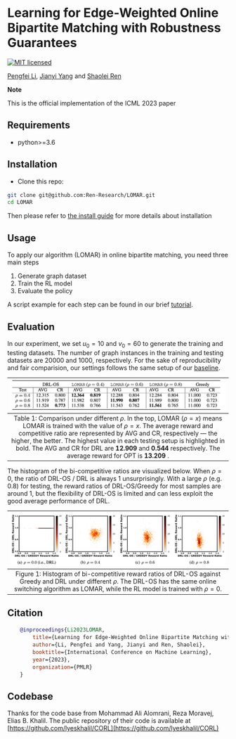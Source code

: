 # Learning for Edge-Weighted Online Bipartite Matching with Robustness Guarantees

[![MIT licensed](https://img.shields.io/badge/license-MIT-brightgreen.svg)](LICENSE)

[Pengfei Li](https://www.cs.ucr.edu/~pli081/), [Jianyi Yang](https://jyang-ai.github.io/) and [Shaolei Ren](https://intra.ece.ucr.edu/~sren/)

**Note**

This is the official implementation of the ICML 2023 paper 

## Requirements

* python>=3.6

## Installation
* Clone this repo:
```bash
git clone git@github.com:Ren-Research/LOMAR.git
cd LOMAR
```
Then please refer to [the install guide](INSTALL.md) for more details about installation

## Usage 
To apply our algorithm (LOMAR) in online bipartite matching, you need three main steps

1. Generate graph dataset
2. Train the RL model
3. Evaluate the policy

A script example for each step can be found in our brief [tutorial](TUTORIAL.md).

## Evaluation

In our experiment, we set $u_0 = 10$ and $v_0 = 60$ to generate the training and testing datasets. The number of graph instances in the training and testing datasets are 20000 and 1000, respectively. For the sake of reproducibility and fair comparision, our settings follows the same setup of our [baseline](https://github.com/lyeskhalil/CORL). 

| ![space-1.jpg](./figures/table1.png) |
|:--:|
| Table 1: Comparison under different $\rho$. In the top, LOMAR ($\rho = x$) means LOMAR is trained with the value of $\rho = x$. The average reward and competitive ratio are represented by AVG and CR, respectively — the higher, the better. The highest value in each testing setup is highlighted in bold. The AVG and CR for DRL are <b> 12.909 </b> and <b>0.544 </b> respectively. The average reward for OPT is <b> 13.209 </b> .|

The histogram of the bi-competitive ratios are visualized below. When $\rho = 0$, the ratio of DRL-OS / DRL is always 1 unsurprisingly. With a large $\rho$ (e.g. 0.8) for testing, the reward ratios of DRL-OS/Greedy for most samples are around 1, but the flexibility of DRL-OS is limited and can less exploit the good average performance of DRL. 

| ![space-1.jpg](./figures/histogram.png) |
|:--:|
| Figure 1: Histogram of bi-competitive reward ratios of DRL-OS against Greedy and DRL under different $\rho$. The DRL-OS has the same online switching algorithm as LOMAR, while the RL model is trained with $\rho=0$. |

## Citation
```BibTex
    @inproceedings{Li2023LOMAR,
        title={Learning for Edge-Weighted Online Bipartite Matching with Robustness Guarantees},
        author={Li, Pengfei and Yang, Jianyi and Ren, Shaolei},
        booktitle={International Conference on Machine Learning},
        year={2023},
        organization={PMLR}
    }
```


## Codebase
Thanks for the code base from Mohammad Ali Alomrani, Reza Moravej, Elias B. Khalil. The public repository of their code is available at [https://github.com/lyeskhalil/CORL](https://github.com/lyeskhalil/CORL)









